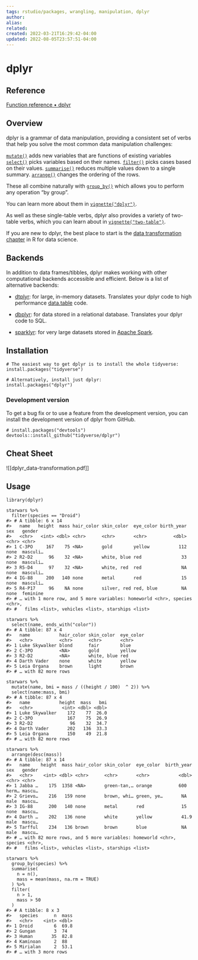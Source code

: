```yaml
---
tags: rstudio/packages, wrangling, manipulation, dplyr
author:
alias:
related:
created: 2022-03-21T16:29:42-04:00
updated: 2022-08-05T23:57:51-04:00
---
```


# dplyr
## Reference
[Function reference • dplyr](https://dplyr.tidyverse.org/reference/index.html)

## Overview
dplyr is a grammar of data manipulation, providing a consistent set of verbs that help you solve the most common data manipulation challenges:

[`mutate()`](https://dplyr.tidyverse.org/reference/mutate.html) adds new variables that are functions of existing variables
[`select()`](https://dplyr.tidyverse.org/reference/select.html) picks variables based on their names.
[`filter()`](https://dplyr.tidyverse.org/reference/filter.html) picks cases based on their values.
[`summarise()`](https://dplyr.tidyverse.org/reference/summarise.html) reduces multiple values down to a single summary.
[`arrange()`](https://dplyr.tidyverse.org/reference/arrange.html) changes the ordering of the rows.

These all combine naturally with [`group_by()`](https://dplyr.tidyverse.org/reference/group_by.html) which allows you to perform any operation “by group”.

You can learn more about them in [`vignette("dplyr")`](https://dplyr.tidyverse.org/articles/dplyr.html). 

As well as these single-table verbs, dplyr also provides a variety of two-table verbs, which you can learn about in [`vignette("two-table")`](https://dplyr.tidyverse.org/articles/two-table.html).

If you are new to dplyr, the best place to start is the [data transformation chapter](https://r4ds.had.co.nz/transform.html) in R for data science.

## Backends

In addition to data frames/tibbles, dplyr makes working with other computational backends accessible and efficient. Below is a list of alternative backends:

-   [dtplyr](https://dtplyr.tidyverse.org/): for large, in-memory datasets. Translates your dplyr code to high performance [data.table](https://rdatatable.gitlab.io/data.table/) code.
    
-   [dbplyr](https://dbplyr.tidyverse.org/): for data stored in a relational database. Translates your dplyr code to SQL.
    
-   [sparklyr](https://spark.rstudio.com/): for very large datasets stored in [Apache Spark](https://spark.apache.org/).
    

## Installation

```
# The easiest way to get dplyr is to install the whole tidyverse:
install.packages("tidyverse")

# Alternatively, install just dplyr:
install.packages("dplyr")
```

### Development version

To get a bug fix or to use a feature from the development version, you can install the development version of dplyr from GitHub.

```
# install.packages("devtools")
devtools::install_github("tidyverse/dplyr")
```

## Cheat Sheet
![[dplyr_data-transformation.pdf]]

## Usage

```
library(dplyr)

starwars %>% 
  filter(species == "Droid")
#> # A tibble: 6 x 14
#>   name   height  mass hair_color skin_color  eye_color birth_year sex   gender  
#>   <chr>   <int> <dbl> <chr>      <chr>       <chr>          <dbl> <chr> <chr>   
#> 1 C-3PO     167    75 <NA>       gold        yellow           112 none  masculi…
#> 2 R2-D2      96    32 <NA>       white, blue red               33 none  masculi…
#> 3 R5-D4      97    32 <NA>       white, red  red               NA none  masculi…
#> 4 IG-88     200   140 none       metal       red               15 none  masculi…
#> 5 R4-P17     96    NA none       silver, red red, blue         NA none  feminine
#> # … with 1 more row, and 5 more variables: homeworld <chr>, species <chr>,
#> #   films <list>, vehicles <list>, starships <list>

starwars %>% 
  select(name, ends_with("color"))
#> # A tibble: 87 x 4
#>   name           hair_color skin_color  eye_color
#>   <chr>          <chr>      <chr>       <chr>    
#> 1 Luke Skywalker blond      fair        blue     
#> 2 C-3PO          <NA>       gold        yellow   
#> 3 R2-D2          <NA>       white, blue red      
#> 4 Darth Vader    none       white       yellow   
#> 5 Leia Organa    brown      light       brown    
#> # … with 82 more rows

starwars %>% 
  mutate(name, bmi = mass / ((height / 100)  ^ 2)) %>%
  select(name:mass, bmi)
#> # A tibble: 87 x 4
#>   name           height  mass   bmi
#>   <chr>           <int> <dbl> <dbl>
#> 1 Luke Skywalker    172    77  26.0
#> 2 C-3PO             167    75  26.9
#> 3 R2-D2              96    32  34.7
#> 4 Darth Vader       202   136  33.3
#> 5 Leia Organa       150    49  21.8
#> # … with 82 more rows

starwars %>% 
  arrange(desc(mass))
#> # A tibble: 87 x 14
#>   name    height  mass hair_color skin_color  eye_color  birth_year sex   gender
#>   <chr>    <int> <dbl> <chr>      <chr>       <chr>           <dbl> <chr> <chr> 
#> 1 Jabba …    175  1358 <NA>       green-tan,… orange          600   herm… mascu…
#> 2 Grievo…    216   159 none       brown, whi… green, ye…       NA   male  mascu…
#> 3 IG-88      200   140 none       metal       red              15   none  mascu…
#> 4 Darth …    202   136 none       white       yellow           41.9 male  mascu…
#> 5 Tarfful    234   136 brown      brown       blue             NA   male  mascu…
#> # … with 82 more rows, and 5 more variables: homeworld <chr>, species <chr>,
#> #   films <list>, vehicles <list>, starships <list>

starwars %>%
  group_by(species) %>%
  summarise(
    n = n(),
    mass = mean(mass, na.rm = TRUE)
  ) %>%
  filter(
    n > 1,
    mass > 50
  )
#> # A tibble: 8 x 3
#>   species      n  mass
#>   <chr>    <int> <dbl>
#> 1 Droid        6  69.8
#> 2 Gungan       3  74  
#> 3 Human       35  82.8
#> 4 Kaminoan     2  88  
#> 5 Mirialan     2  53.1
#> # … with 3 more rows
```